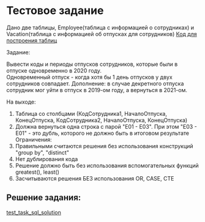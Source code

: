 # Тестовое задание

Дано две таблицы, Employee(таблица с информацией о сотрудниках) и Vacation(таблица с информацией об отпусках для сотрудников)
[Код для построения таблиц](https://github.com/NadezhdaLimanova/test_task_sql/blob/main/test_task_sql.sql) 

Задание:

Вывести коды и периоды отпусков сотрудников, которые были в отпуске одновременно в 2020 году.  
Одновременный отпуск - когда хотя бы 1 день отпусков у двух сотрудников совпадает.
Дополнение:
в случае декретного отпуска сотрудник мог уйти в отпуск в 2019-ом году, а вернуться в 2021-ом.
    
На выходе:
1. Таблица со столбцами (КодСотрудника1, НачалоОтпуска, КонецОтпуска, КодСотрудника2, НачалоОтпуска, КонецОтпуска)
2. Должна вернуться одна строка с парой "E01 - E03". При этом "E03 - E01" - это дубль, которого не должно быть в итоговом результате
Ограничения:
1. Правильными считаются решения без использования конструкций "group by", "distinct"
2. Нет дублирования кода
3. Решение должно быть без использования вспомогательных функций greatest(), least()
4. Засчитываются решения БЕЗ использования OR, CASE, CTE

## Решение задания:
[test_task_sql_solution](https://github.com/NadezhdaLimanova/test_task_sql/blob/main/test_task_sql_solution.sql)
